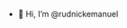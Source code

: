 - 👋 Hi, I’m @rudnickemanuel


<!---
rudnickemanuel/rudnickemanuel is a ✨ special ✨ repository because its `README.md` (this file) appears on your GitHub profile.
You can click the Preview link to take a look at your changes.
--->
